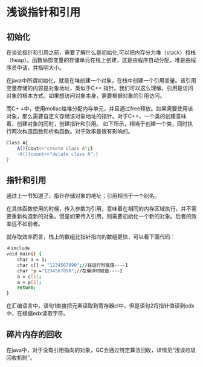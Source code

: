 # 浅谈指针和引用

## 初始化
   在谈论指针和引用之前，需要了解什么是初始化,可以把内存分为堆（stack）和栈（heap）。函数局部变量的存储单元在栈上创建，这是由程序自动分配，堆是由程序员申请，并指明大小。
   
   在java中所谓初始化，就是在堆创建一个对象，在栈中创建一个引用变量。该引用变量存储的内容是对象地址，类似于C++ 指针。我们可以这么理解，引用是访问对象的根本方式。如果想访问对象本身，需要根据对象的引用访问。
   
   而️C+ +中，使用mollac给堆分配内存单元，并且通过free释放。如果需要使用该对象，那么需要自定义存储该对象地址的指针。对于C++，一个类的创建意味着，创建对象的同时，创建指针和引用。
   如下所示，相当于创建一个类，同时执行两次构造函数和析构函数。对于效率是很有影响的。
   
```sh
Class A{
    A(){cout<<"create class A";}
    ~A(){count<<"delate class A";}
}

```
## 指针和引用
 通过上一节知道了，指针存储对象的地址；引用相当于一个别名。

在具体函数使用的时候，传入参数为引用，意味着在相同的内存区域执行，并不需要重新构造新的对象。但是如果传入引用，则需要初始化一个新的对象。后者的效率远不如前者。

就存取效率而言，栈上的数组比指针指向的数组更快，可以看下面代码：
```sh
＃include
void main() {
    char a = 1;
    char c[] = "1234567890";//在运行时赋值----1
    char *p ="1234567890";//在编译时赋值----2
    a = c[1];
    a = p[1];
    return;
}
 ```
 在汇编语言中，语句1直接把元素读取到寄存器cl中，但是语句2将指针值读到edx中，在根据edx读取字符。
 
 
   
## 碎片内存的回收
   在java中，对于没有引用指向的对象，GC会通过特定算法回收，详情见“浅谈垃圾回收机制”。
